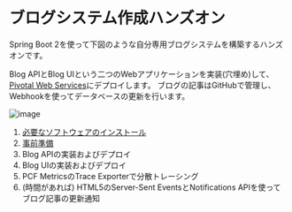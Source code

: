 # ブログシステム作成ハンズオン

Spring Boot 2を使って下図のような自分専用ブログシステムを構築するハンズオンです。

Blog APIとBlog UIという二つのWebアプリケーションを実装(穴埋め)して、[Pivotal Web Services](https://run.pivotal.io/)にデプロイします。
ブログの記事はGitHubで管理し、Webhookを使ってデータベースの更新を行います。

![image](https://user-images.githubusercontent.com/106908/35030944-363f5740-fba4-11e7-88a5-b2c387eedc16.png)

1. [必要なソフトウェアのインストール](install.md)
1. [事前準備](prep.md)
1. Blog APIの実装およびデプロイ
1. Blog UIの実装およびデプロイ
1. PCF MetricsのTrace Exporterで分散トレーシング
1. (時間があれば) HTML5のServer-Sent EventsとNotifications APIを使ってブログ記事の更新通知

